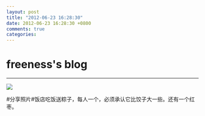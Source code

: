 ```yaml
---
layout: post
title: "2012-06-23 16:28:30"
date: 2012-06-23 16:28:30 +0800
comments: true
categories: 
---
```


# freeness's blog

----------

![](http://okqmqrbgo.bkt.clouddn.com/201206231628301.jpg)

>
\#分享照片\#饭店吃饭送粽子，每人一个，必须承认它比饺子大一些。还有一个红枣。
